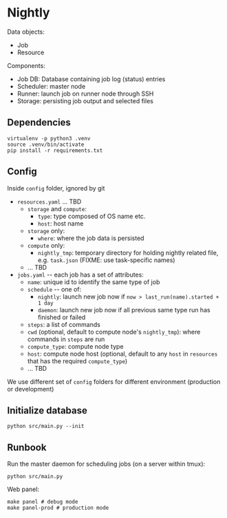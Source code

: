 Nightly
=======

Data objects:

- Job
- Resource

Components:

- Job DB: Database containing job log (status) entries
- Scheduler: master node
- Runner: launch job on runner node through SSH
- Storage: persisting job output and selected files

## Dependencies

```
virtualenv -p python3 .venv
source .venv/bin/activate
pip install -r requirements.txt
```

## Config

Inside `config` folder, ignored by git

- `resources.yaml` ... TBD
    - `storage` and `compute`:
        - `type`: type composed of OS name etc.
        - `host`: host name
    - `storage` only:
        - `where`: where the job data is persisted
    - `compute` only:
        - `nightly_tmp`: temporary directory for holding nightly related file, e.g. `task.json` (FIXME: use task-specific names)
    - ... TBD
- `jobs.yaml` -- each job has a set of attributes:
    - `name`: unique id to identify the same type of job
    - `schedule` -- one of:
        + `nightly`: launch new job now if `now > last_run(name).started + 1 day`
        + `daemon`: launch new job now if all previous same type run has finished or failed
    - `steps`: a list of commands
    - `cwd` (optional, default to compute node's `nightly_tmp`): where commands in `steps` are run
    - `compute_type`: compute node type
    - `host`: compute node host (optional, default to any `host` in `resources` that has the required `compute_type`)
    - ... TBD

We use different set of `config` folders for different environment (production or development)

## Initialize database

```
python src/main.py --init
```

## Runbook

Run the master daemon for scheduling jobs (on a server within tmux):

```
python src/main.py
```

Web panel:

```
make panel # debug mode
make panel-prod # production mode
```
